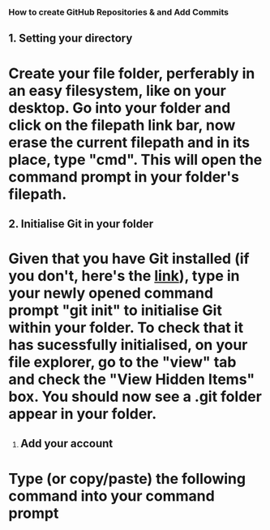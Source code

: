 ### __How to create GitHub Repositories & and Add Commits__
## 1. Setting your directory
# Create your file folder, perferably in an easy filesystem, like on your desktop. Go into your folder and click on the filepath link bar, now erase the current filepath and in its place, type "cmd". This will open the command prompt in your folder's filepath.

## 2.  Initialise Git in your folder
# Given that you have Git installed (if you don't, here's the [link](https://git-scm.com/downloads)), type in your newly opened command prompt "git init" to initialise Git within your folder. To check that it has sucessfully initialised, on your file explorer, go to the "view" tab and check the "View Hidden Items" box. You should now see a .git folder appear in your folder.

1. ## Add your account
# Type (or copy/paste) the following command into your command prompt